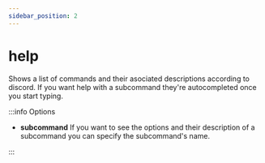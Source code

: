 ```yaml
---
sidebar_position: 2
---
```


# help

Shows a list of commands and their asociated descriptions according to discord. If you want help with a subcommand they're autocompleted once you start typing.

:::info Options

- **subcommand** If you want to see the options and their description of a subcommand you can specify the subcommand's name.

:::
